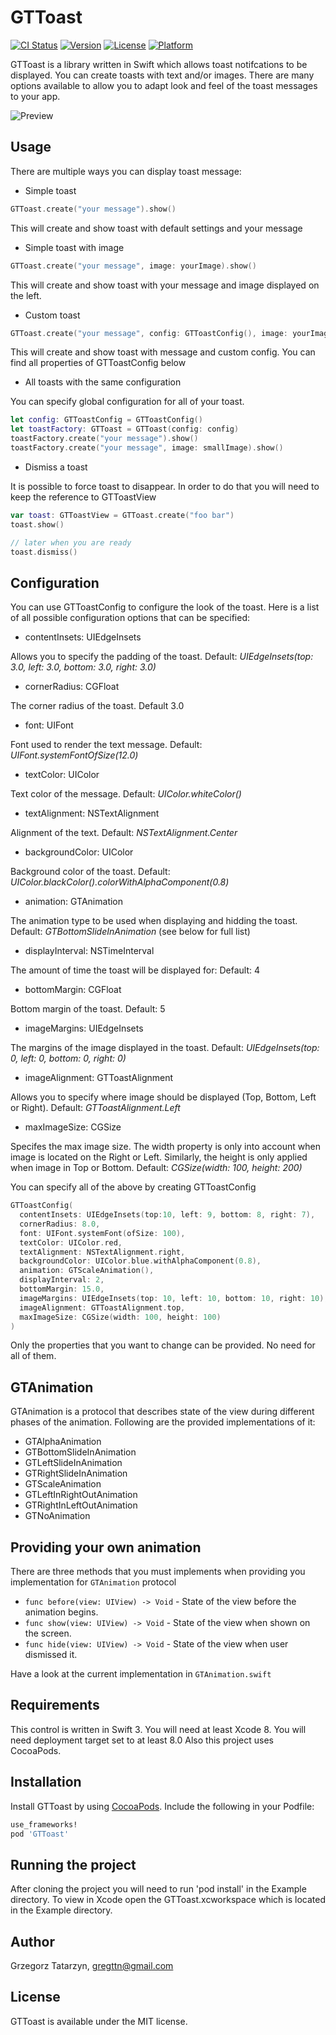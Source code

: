 # GTToast

[![CI Status](http://img.shields.io/travis/gregttn/GTToast.svg?style=flat)](https://travis-ci.org/gregttn/GTToast)
[![Version](https://img.shields.io/cocoapods/v/GTToast.svg?style=flat)](http://cocoapods.org/pods/GTToast)
[![License](https://img.shields.io/cocoapods/l/GTToast.svg?style=flat)](http://cocoapods.org/pods/GTToast)
[![Platform](https://img.shields.io/cocoapods/p/GTToast.svg?style=flat)](http://cocoapods.org/pods/GTToast)

GTToast is a library written in Swift which allows toast notifcations to be displayed. You can create toasts with text and/or images.
There are many options available to allow you to adapt look and feel of the toast messages to your app.

![Preview](https://raw.githubusercontent.com/gregttn/GTToast/master/sample.gif)

## Usage

There are multiple ways you can display toast message:

* Simple toast

```swift
GTToast.create("your message").show()
```
This will create and show toast with default settings and your message

* Simple toast with image

```swift
GTToast.create("your message", image: yourImage).show()
```

This will create and show toast with your message and image displayed on the left.

* Custom toast

```swift
GTToast.create("your message", config: GTToastConfig(), image: yourImage).show()
```

This will create and show toast with message and custom config. You can find all properties of GTToastConfig below

* All toasts with the same configuration

You can specify global configuration for all of your toast.

```swift
let config: GTToastConfig = GTToastConfig()
let toastFactory: GTToast = GTToast(config: config)
toastFactory.create("your message").show()
toastFactory.create("your message", image: smallImage).show()
```

* Dismiss a toast

It is possible to force toast to disappear. In order to do that you will need to keep the reference to GTToastView

```swift
var toast: GTToastView = GTToast.create("foo bar")
toast.show()

// later when you are ready
toast.dismiss()
```

## Configuration

You can use GTToastConfig to configure the look of the toast. Here is a list of all possible configuration options that can be specified:

* contentInsets: UIEdgeInsets

Allows you to specify the padding of the toast. Default: *UIEdgeInsets(top: 3.0, left: 3.0, bottom: 3.0, right: 3.0)*

* cornerRadius: CGFloat

The corner radius of the toast. Default 3.0

* font: UIFont

Font used to render the text message. Default: *UIFont.systemFontOfSize(12.0)*

* textColor: UIColor

Text color of the message. Default: *UIColor.whiteColor()*

* textAlignment: NSTextAlignment

Alignment of the text. Default: *NSTextAlignment.Center*

* backgroundColor: UIColor

Background color of the toast. Default: *UIColor.blackColor().colorWithAlphaComponent(0.8)*

* animation: GTAnimation

The animation type to be used when displaying and hidding the toast. Default: *GTBottomSlideInAnimation* (see below for full list)

* displayInterval: NSTimeInterval

The amount of time the toast will be displayed for: Default: 4

* bottomMargin: CGFloat

Bottom margin of the toast. Default: 5

* imageMargins: UIEdgeInsets

The margins of the image displayed in the toast. Default: *UIEdgeInsets(top: 0, left: 0, bottom: 0, right: 0)*


* imageAlignment: GTToastAlignment

Allows you to specify where image should be displayed (Top, Bottom, Left or Right). Default: *GTToastAlignment.Left*

* maxImageSize: CGSize

Specifes the max image size. The width property is only into account when image is located on the Right or Left. Similarly, the height is only applied when image in Top or Bottom. Default: *CGSize(width: 100, height: 200)*

You can specify all of the above by creating GTToastConfig

```swift
GTToastConfig(
  contentInsets: UIEdgeInsets(top:10, left: 9, bottom: 8, right: 7),
  cornerRadius: 8.0,
  font: UIFont.systemFont(ofSize: 100),
  textColor: UIColor.red,
  textAlignment: NSTextAlignment.right,
  backgroundColor: UIColor.blue.withAlphaComponent(0.8),
  animation: GTScaleAnimation(),
  displayInterval: 2,
  bottomMargin: 15.0,
  imageMargins: UIEdgeInsets(top: 10, left: 10, bottom: 10, right: 10),
  imageAlignment: GTToastAlignment.top,
  maxImageSize: CGSize(width: 100, height: 100)
)
```

Only the properties that you want to change can be provided. No need for all of them.

## GTAnimation

GTAnimation is a protocol that describes state of the view during different phases of the animation. Following are the provided implementations of it:

* GTAlphaAnimation
* GTBottomSlideInAnimation
* GTLeftSlideInAnimation
* GTRightSlideInAnimation
* GTScaleAnimation
* GTLeftInRightOutAnimation
* GTRightInLeftOutAnimation
* GTNoAnimation

## Providing your own animation

There are three methods that you must implements when providing you implementation for `GTAnimation` protocol

* `func before(view: UIView) -> Void` - State of the view before the animation begins.
* `func show(view: UIView) -> Void` - State of the view when shown on the screen.
* `func hide(view: UIView) -> Void` - State of the view when user dismissed it.

Have a look at the current implementation in `GTAnimation.swift`


## Requirements

This control is written in Swift 3. You will need at least Xcode 8.
You will need deployment target set to at least 8.0
Also this project uses CocoaPods.

## Installation

Install GTToast by using [CocoaPods](http://cocoapods.org). Include the following in your Podfile:

```ruby
use_frameworks!
pod 'GTToast'
```

## Running the project

After cloning the project you will need to run 'pod install' in the Example directory.
To view in Xcode open the GTToast.xcworkspace which is located in the Example directory.

## Author

Grzegorz Tatarzyn, gregttn@gmail.com

## License

GTToast is available under the MIT license.
